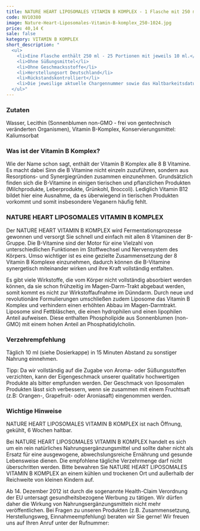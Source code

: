 ```yaml
---
title: NATURE HEART LIPOSOMALES VITAMIN B KOMPLEX - 1 Flasche mit 250 ml
code: NV10380
image: Nature-Heart-Liposomales-Vitamin-B-komplex_250-1024.jpg
price: 40,14 €
sale: false
kategory: VITAMIN B KOMPLEX
short_description: "
  <ul>
    <li>Eine Flasche enthält 250 ml - 25 Portionen mit jeweils 10 ml.</li>
    <li>Ohne Süßungsmittel</li>
    <li>Ohne Geschmacksstoffe</li>
    <li>Herstellungsort Deutschland</li>
    <li>Rückstandskontrolliert</li>
    <li>Die jeweilige aktuelle Chargennummer sowie das Haltbarkeitsdatum finden Sie auf dem NATURE HEART Produktetikett.</li>
  </ul>"
---
```


<h3>Zutaten</h3>
<p>
  Wasser, Lecithin (Sonnenblumen non-GMO - frei von gentechnisch veränderten Organismen), Vitamin B-Komplex, Konservierungsmittel: Kaliumsorbat
</p>

<h3>Was ist der Vitamin B Komplex?</h3>
<p>
  Wie der Name schon sagt, enthält der Vitamin B Komplex alle 8 B Vitamine. Es macht dabei Sinn die B Vitamine nicht einzeln zuzuführen, sondern aus Resorptions- und Synergiegründen zusammen einzunehmen. Grundsätzlich finden sich die B-Vitamine in einigen tierischen und pflanzlichen Produkten (Milchprodukte, Leberprodukte, Grünkohl, Broccoli). Lediglich Vitamin B12 bildet hier eine Ausnahme, da es überwiegend in tierischen Produkten vorkommt und somit insbesondere Veganern häufig fehlt.
</p>

<h3>NATURE HEART LIPOSOMALES VITAMIN B KOMPLEX</h3>
<p>
  Der NATURE HEART VITAMIN B KOMPLEX wird Fermentationsprozesse gewonnen und versorgt Sie schnell und einfach mit allen 8 Vitaminen der B-Gruppe. Die B-Vitamine sind der Motor für eine Vielzahl von unterschiedlichen Funktionen im Stoffwechsel und Nervensystem des Körpers. Umso wichtiger ist es eine gezielte Zusammensetzung der 8 Vitamin B Komplexe einzunehmen, dadurch können die B-Vitamine synergetisch miteinander wirken und ihre Kraft vollständig entfalten.
</p>
<p>
  Es gibt viele Wirkstoffe, die vom Körper nicht vollständig absorbiert werden können, da sie schon frühzeitig im Magen-Darm-Trakt abgebaut werden, somit kommt es nicht zur Wirkstoffaufnahme im Dünndarm. Durch neue und revolutionäre Formulierungen umschließen zudem Liposome das Vitamin B Komplex und verhindern einen erhöhten Abbau im Magen-Darmtrakt. Liposome sind Fettbläschen, die einen hydrophilen und einen lipophilen Anteil aufweisen. Diese enthalten Phospholipide aus Sonnenblumen (non-GMO) mit einem hohen Anteil an Phosphatidylcholin.
</p>

<h3>Verzehrempfehlung</h3>
<p>
  Täglich 10 ml (siehe Dosierkappe) in 15 Minuten Abstand zu sonstiger Nahrung einnehmen.
</p>
<p>
  Tipp: Da wir vollständig auf die Zugabe von Aroma- oder Süßungsstoffen verzichten, kann der Eigengeschmack unserer qualitativ hochwertigen Produkte als bitter empfunden werden. Der Geschmack von liposomalen Produkten lässt sich verbessern, wenn sie zusammen mit einem Fruchtsaft (z.B: Orangen-, Grapefruit- oder Aroniasaft) eingenommen werden.
</p>

<h3>Wichtige Hinweise</h3>
<p>
  NATURE HEART LIPOSOMALES VITAMIN B KOMPLEX ist nach Öffnung, gekühlt, 6 Wochen haltbar.
</p>
<p>
  Bei NATURE HEART LIPOSOMALES VITAMIN B KOMPLEX handelt es sich um ein rein natürliches Nahrungsergänzungsmittel und sollte daher nicht als Ersatz für eine ausgewogene, abwechslungsreiche Ernährung und gesunde Lebensweise dienen. Die empfohlene tägliche Verzehrmenge darf nicht überschritten werden. Bitte bewahren Sie NATURE HEART LIPOSOMALES VITAMIN B KOMPLEX an einem kühlen und trockenen Ort und außerhalb der Reichweite von kleinen Kindern auf.
</p>
<p>
  Ab 14. Dezember 2012 ist durch die sogenannte Health-Claim Verordnung der EU untersagt gesundheitsbezogene Werbung zu tätigen. Wir dürfen daher die Wirkung von Nahrungsergänzungsmitteln nicht mehr veröffentlichen. Bei Fragen zu unseren Produkten (z.B. Zusammensetzung, Herstellungsweg, Einnahmeempfehlung) beraten wir Sie gerne! Wir freuen uns auf Ihren Anruf unter der Rufnummer:
</p>
